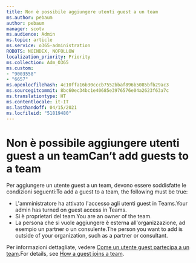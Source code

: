 ```yaml
---
title: Non è possibile aggiungere utenti guest a un team
ms.author: pebaum
author: pebaum
manager: scotv
ms.audience: Admin
ms.topic: article
ms.service: o365-administration
ROBOTS: NOINDEX, NOFOLLOW
localization_priority: Priority
ms.collection: Adm_O365
ms.custom:
- "9003558"
- "6657"
ms.openlocfilehash: 4c10ffa16b30cccb7552bbaf896b5085bfb29ac3
ms.sourcegitcommit: 8bc60ec34bc1e40685e3976576e04a2623f63a7c
ms.translationtype: HT
ms.contentlocale: it-IT
ms.lasthandoff: 04/15/2021
ms.locfileid: "51819480"
---
```

# <a name="cant-add-guests-to-a-team"></a><span data-ttu-id="708ba-102">Non è possibile aggiungere utenti guest a un team</span><span class="sxs-lookup"><span data-stu-id="708ba-102">Can’t add guests to a team</span></span>

<span data-ttu-id="708ba-103">Per aggiungere un utente guest a un team, devono essere soddisfatte le condizioni seguenti:</span><span class="sxs-lookup"><span data-stu-id="708ba-103">To add a guest to a team, the following must be true:</span></span>  

- <span data-ttu-id="708ba-104">L'amministratore ha attivato l'accesso agli utenti guest in Teams.</span><span class="sxs-lookup"><span data-stu-id="708ba-104">Your admin has turned on guest access in Teams.</span></span>
- <span data-ttu-id="708ba-105">Si è proprietari del team.</span><span class="sxs-lookup"><span data-stu-id="708ba-105">You are an owner of the team.</span></span>
- <span data-ttu-id="708ba-106">La persona che si vuole aggiungere è esterna all'organizzazione, ad esempio un partner o un consulente.</span><span class="sxs-lookup"><span data-stu-id="708ba-106">The person you want to add is outside of your organization, such as a partner or consultant.</span></span>

<span data-ttu-id="708ba-107">Per informazioni dettagliate, vedere [Come un utente guest partecipa a un team](https://docs.microsoft.com/MicrosoftTeams/guest-joins).</span><span class="sxs-lookup"><span data-stu-id="708ba-107">For details, see  [How a guest joins a team](https://docs.microsoft.com/MicrosoftTeams/guest-joins).</span></span>